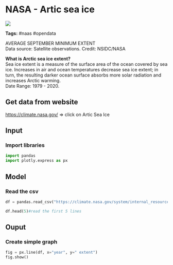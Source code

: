 # NASA - Artic sea ice
<a href="https://app.naas.ai/user-redirect/naas/downloader?url=https://raw.githubusercontent.com/jupyter-naas/awesome-notebooks/master/NASA/NASA_Artic_sea_ice.ipynb" target="_parent"><img src="https://naasai-public.s3.eu-west-3.amazonaws.com/open_in_naas.svg"/></a>

**Tags:** #naas #opendata

AVERAGE SEPTEMBER MINIMUM EXTENT<br>
Data source: Satellite observations. Credit: NSIDC/NASA

**What is Arctic sea ice extent?**<br>
Sea ice extent is a measure of the surface area of the ocean covered by sea ice. Increases in air and ocean temperatures decrease sea ice extent; in turn, the resulting darker ocean surface absorbs more solar radiation and increases Arctic warming.<br>
Date Range: 1979 - 2020.

## Get data from website
https://climate.nasa.gov/ => click on Artic Sea Ice

## Input

### Import libraries


```python
import pandas
import plotly.express as px
```

## Model

### Read the csv


```python
df = pandas.read_csv("https://climate.nasa.gov/system/internal_resources/details/original/2264_N_09_extent_v3.0.csv")

df.head(5)#read the first 5 lines
```

## Ouput

### Create simple graph


```python
fig = px.line(df, x="year", y=" extent")
fig.show()
```
